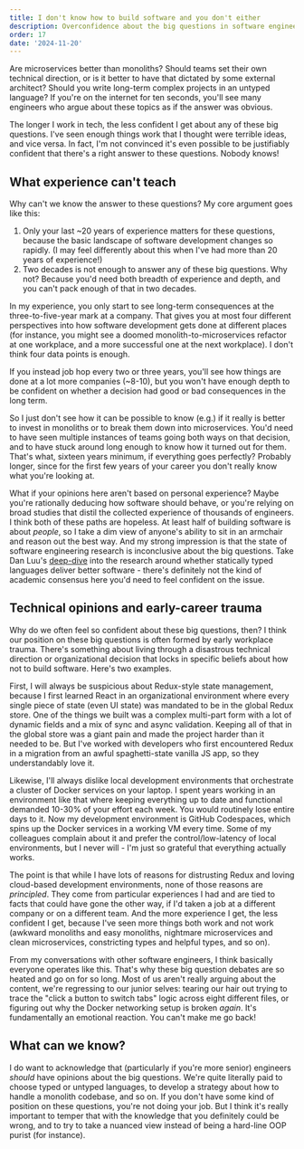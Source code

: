 ```yaml
---
title: I don't know how to build software and you don't either
description: Overconfidence about the big questions in software engineering
order: 17
date: '2024-11-20'
---
```


Are microservices better than monoliths? Should teams set their own technical direction, or is it better to have that dictated by some external architect? Should you write long-term complex projects in an untyped language? If you're on the internet for ten seconds, you'll see many engineers who argue about these topics as if the answer was obvious.

The longer I work in tech, the less confident I get about any of these big questions. I've seen enough things work that I thought were terrible ideas, and vice versa. In fact, I'm not convinced it's even possible to be justifiably confident that there's a right answer to these questions. Nobody knows!

## What experience can't teach

Why can't we know the answer to these questions? My core argument goes like this:

1. Only your last ~20 years of experience matters for these questions, because the basic landscape of software development changes so rapidly. (I may feel differently about this when I've had more than 20 years of experience!)
2. Two decades is not enough to answer any of these big questions. Why not? Because you'd need both breadth of experience and depth, and you can't pack enough of that in two decades.

In my experience, you only start to see long-term consequences at the three-to-five-year mark at a company. That gives you at most four different perspectives into how software development gets done at different places (for instance, you might see a doomed monolith-to-microservices refactor at one workplace, and a more successful one at the next workplace). I don't think four data points is enough.

If you instead job hop every two or three years, you'll see how things are done at a lot more companies (~8-10), but you won't have enough depth to be confident on whether a decision had good or bad consequences in the long term.

So I just don't see how it can be possible to know (e.g.) if it really is better to invest in monoliths or to break them down into microservices. You'd need to have seen multiple instances of teams going both ways on that decision, and to have stuck around long enough to know how it turned out for them. That's what, sixteen years minimum, if everything goes perfectly? Probably longer, since for the first few years of your career you don't really know what you're looking at.

What if your opinions here aren't based on personal experience? Maybe you're rationally deducing how software should behave, or you're relying on broad studies that distil the collected experience of thousands of engineers. I think both of these paths are hopeless. At least half of building software is about _people_, so I take a dim view of anyone's ability to sit in an armchair and reason out the best way. And my strong impression is that the state of software engineering research is inconclusive about the big questions. Take Dan Luu's [deep-dive](https://danluu.com/empirical-pl/) into the research around whether statically typed languages deliver better software - there's definitely not the kind of academic consensus here you'd need to feel confident on the issue.

## Technical opinions and early-career trauma

Why do we often feel so confident about these big questions, then? I think our position on these big questions is often formed by early workplace trauma. There's something about living through a disastrous technical direction or organizational decision that locks in specific beliefs about how not to build software. Here's two examples.

First, I will always be suspicious about Redux-style state management, because I first learned React in an organizational environment where every single piece of state (even UI state) was mandated to be in the global Redux store. One of the things we built was a complex multi-part form with a lot of dynamic fields and a mix of sync and async validation. Keeping all of that in the global store was a giant pain and made the project harder than it needed to be. But I've worked with developers who first encountered Redux in a migration from an awful spaghetti-state vanilla JS app, so they understandably love it.

Likewise, I'll always dislike local development environments that orchestrate a cluster of Docker services on your laptop. I spent years working in an environment like that where keeping everything up to date and functional demanded 10-30% of your effort each week. You would routinely lose entire days to it. Now my development environment is GitHub Codespaces, which spins up the Docker services in a working VM every time. Some of my colleagues complain about it and prefer the control/low-latency of local environments, but I never will - I'm just so grateful that everything actually works.

The point is that while I have lots of reasons for distrusting Redux and loving cloud-based development environments, none of those reasons are _principled_. They come from particular experiences I had and are tied to facts that could have gone the other way, if I'd taken a job at a different company or on a different team. And the more experience I get, the less confident I get, because I've seen more things both work and not work (awkward monoliths and easy monoliths, nightmare microservices and clean microservices, constricting types and helpful types, and so on).

From my conversations with other software engineers, I think basically everyone operates like this. That's why these big question debates are so heated and go on for so long. Most of us aren't really arguing about the content, we're regressing to our junior selves: tearing our hair out trying to trace the "click a button to switch tabs" logic across eight different files, or figuring out why the Docker networking setup is broken _again_. It's fundamentally an emotional reaction. You can't make me go back!

## What can we know?

I do want to acknowledge that (particularly if you're more senior) engineers _should_ have opinions about the big questions. We're quite literally paid to choose typed or untyped languages, to develop a strategy about how to handle a monolith codebase, and so on. If you don't have some kind of position on these questions, you're not doing your job. But I think it's really important to temper that with the knowledge that you definitely could be wrong, and to try to take a nuanced view instead of being a hard-line OOP purist (for instance).